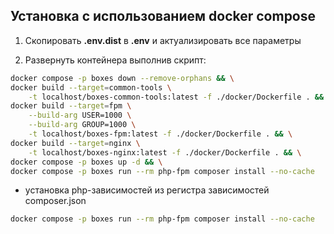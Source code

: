 ## Установка с использованием docker compose

1. Скопировать **.env.dist** в **.env** и актуализировать все параметры

2. Развернуть контейнера выполнив скрипт:
```sh
docker compose -p boxes down --remove-orphans && \
docker build --target=common-tools \
	-t localhost/boxes-common-tools:latest -f ./docker/Dockerfile . && \
docker build --target=fpm \
	--build-arg USER=1000 \
	--build-arg GROUP=1000 \
	-t localhost/boxes-fpm:latest -f ./docker/Dockerfile . && \
docker build --target=nginx \
	-t localhost/boxes-nginx:latest -f ./docker/Dockerfile . && \
docker compose -p boxes up -d && \
docker compose -p boxes run --rm php-fpm composer install --no-cache
```


- установка php-зависимостей из регистра зависимостей composer.json
```sh
docker compose -p boxes run --rm php-fpm composer install --no-cache
```